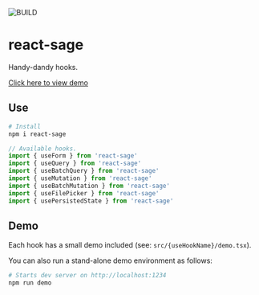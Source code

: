 ![BUILD](https://github.com/meinstein/react-sage/workflows/CI/badge.svg)

# react-sage

Handy-dandy hooks.

[Click here to view demo](https://react-sage.netlify.com)

## Use

```bash
# Install
npm i react-sage
```

```jsx
// Available hooks.
import { useForm } from 'react-sage'
import { useQuery } from 'react-sage'
import { useBatchQuery } from 'react-sage'
import { useMutation } from 'react-sage'
import { useBatchMutation } from 'react-sage'
import { useFilePicker } from 'react-sage'
import { usePersistedState } from 'react-sage'
```

## Demo

Each hook has a small demo included (see: `src/{useHookName}/demo.tsx`).

You can also run a stand-alone demo environment as follows:

```bash
# Starts dev server on http://localhost:1234
npm run demo
```
